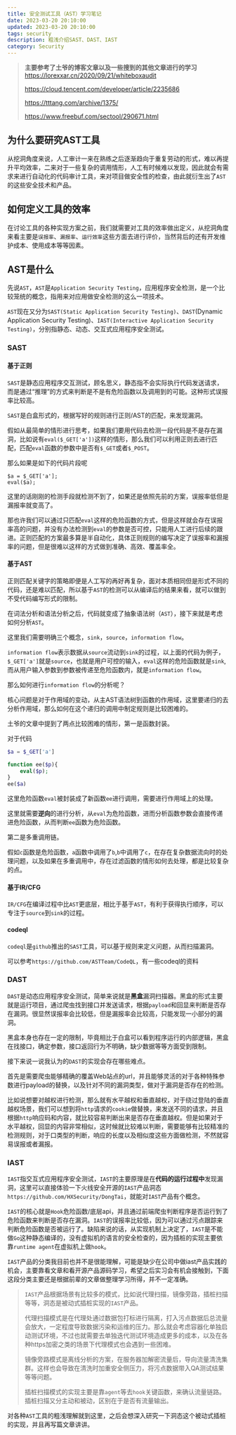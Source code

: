 ```yaml
---
title: 安全测试工具（AST）学习笔记
date: 2023-03-20 20:10:00
updated: 2023-03-20 20:10:00
tags: security
description: 粗浅介绍SAST、DAST、IAST
category: Security
---
```


> **主要参考了土爷的博客文章以及一些搜到的其他文章进行的学习**
> https://lorexxar.cn/2020/09/21/whiteboxaudit
>
> https://cloud.tencent.com/developer/article/2235686
>
> https://tttang.com/archive/1375/
>
> https://www.freebuf.com/sectool/290671.html

## 为什么要研究AST工具

从挖洞角度来说，人工审计一来在熟练之后逐渐趋向于重复劳动的形式，难以再提升平均效率，二来对于一些复杂的调用情形，人工有时候难以发现，因此就会有需求来进行自动化的代码审计工具，来对项目做安全性的检查，由此就衍生出了`AST`的这些安全技术和产品。

## 如何定义工具的效率

在讨论工具的各种实现方案之前，我们就需要对工具的效率做出定义，从挖洞角度来看主要是`误报率`、`漏报率`、`运行效率`这些方面去进行评价，当然背后的还有开发维护成本、使用成本等等因素。

## AST是什么

先说`AST`，`AST`是` Application Security Testing `，应用程序安全检测，是一个比较笼统的概念，指用来对应用做安全检测的这么一项技术。

`AST`现在又分为`SAST(Static Application Security Testing)`、`DAST`(Dynamic Application Security Testing)、`IAST(Interactive Application Security Testing)`，分别指静态、动态、交互式应用程序安全测试。

### SAST

#### 基于正则

`SAST`是静态应用程序交互测试，顾名思义，静态指不会实际执行代码发送请求，而是通过“推理”的方式来判断是不是有危险函数以及调用到的可能。这种形式误报率比较高。

`SAST`是白盒形式的，根据写好的规则进行正则/AST的匹配，来发现漏洞。

假如从最简单的情形进行思考，如果我们要用代码去检测一段代码是不是存在漏洞，比如说有`eval($_GET['a'])`这样的情形，那么我们可以利用正则去进行匹配，匹配`eval`函数的参数中是否有`$_GET`或者`$_POST`。

那么如果是如下的代码片段呢

```
$a = $_GET['a'];
eval($a);
```

这里的话刚刚的检测手段就检测不到了，如果还是依照先前的方案，误报率低但是漏报率就变高了。

那也许我们可以通过只匹配`eval`这样的危险函数的方式，但是这样就会存在误报率高的问题，并没有办法检测到`eval`的参数是否可控，只能用人工进行后续的跟进。正则匹配的方案最多算是半自动化，具体正则规则的编写决定了误报率和漏报率的问题，但是很难以这样的方式做到准确、高效、覆盖率全。

#### 基于AST

正则匹配关键字的策略即便是人工写的再好再复杂，面对本质相同但是形式不同的代码，还是难以匹配，所以基于`AST`的检测可以从编译后的结果来看，就可以做到不受代码编写形式的限制。

在词法分析和语法分析之后，代码就变成了抽象语法树（`AST`），接下来就是考虑如何分析`AST`。

这里我们需要明确三个概念，`sink`，`source`，`information flow`。

`information flow`表示数据从`source`流动到`sink`的过程，以上面的代码为例子，`$_GET['a']`就是`source`，也就是用户可控的输入，`eval`这样的危险函数就是`sink`,而从用户输入参数到参数被传递至危险函数内，就是`information flow`。

那么如何进行`information flow`的分析呢？

核心问题是对于作用域的变动，从主AST语法树到函数的作用域，这里要递归的去分析作用域，那么如何在这个递归的调用中制定规则是比较困难的。

土爷的文章中提到了两点比较困难的情形，第一是函数封装。

对于代码

```php
$a = $_GET['a']

function ee($p){
	eval($p);
}
ee($a)
```

这里危险函数`eval`被封装成了新函数`ee`进行调用，需要进行作用域上的处理。

这里就需要**逆向**的进行分析，从`eval`为危险函数，进而分析函数参数会直接传递进危险函数，从而判断`ee`函数为危险函数。

第二是多重调用链。

假如`c`函数是危险函数，`a`函数中调用了`b`,`b`中调用了`c`，在存在复杂数据流向时的处理问题，以及如果在多重调用中，存在过滤函数的情形如何去处理，都是比较复杂的点。

#### 基于IR/CFG

`IR/CFG`在编译过程中比`AST`更底层，相比于基于`AST`，有利于获得执行顺序，可以专注于`source`到`sink`的过程。

#### codeql

`codeql`是`github`推出的`SAST`工具，可以基于规则来定义问题，从而扫描漏洞。

可以参考`https://github.com/ASTTeam/CodeQL`，有一些codeql的资料

### DAST

`DAST`是动态应用程序安全测试，简单来说就是**黑盒**漏洞扫描器。黑盒的形式主要就是运行项目，通过爬虫找到接口并发送请求，根据`payload`和回显来判断是否存在漏洞。很显然误报率会比较低，但是漏报率会比较高，只能发现一小部分的漏洞。

黑盒本身也存在一定的限制，毕竟相比于白盒可以看到程序运行的内部逻辑，黑盒在找接口，确定参数，接口返回行为不明确，缺少数据等等方面受到限制。

接下来说一说我认为的`DAST`的实现会存在哪些难点。

首先是需要爬虫能够精确的覆盖Web站点的url，并且能够灵活的对于各种特殊参数进行payload的替换，以及针对不同的漏洞类型，做对于漏洞是否存在的检测。

比如说想要对越权进行检测，那么就有水平越权和垂直越权，对于绕过登陆的垂直越权场景，我们可以想到将`http`请求的`cookie`做替换，来发送不同的请求，并且根据`http`响应码和内容，就比较容易判断出来是否存在垂直越权。但是如果对于水平越权，回显的内容非常相似，这时候就比较难以判断，需要能够有比较精准的检测规则，对于口类型的判断，响应的长度以及相似度这些方面做检测，不然就容易误报或者漏报。

### IAST

`IAST`指交互式应用程序安全测试，`IAST`的主要原理是在**代码的运行过程中**发现漏洞，这里可以直接体验一下火线安全开源的`IAST`产品洞态`https://github.com/HXSecurity/DongTai`，就能对`IAST`产品有个概念。

`IAST`的核心就是`Hook`危险函数/底层api，并且通过前端爬虫判断程序是否运行到了危险函数来判断是否存在漏洞。`IAST`的误报率比较低，因为可以通过污点跟踪来判断危险函数是否被运行了。缺陷来说的话，从实现机制上决定了，`IAST`是不能做`Go`这种静态编译的，没有虚拟机的语言的安全检查的，因为插桩的实现主要依靠`runtime agent`在虚拟机上做`hook`。

`IAST`产品的分类我目前也并不是很能理解，可能是缺少在公司中做iast产品实践的机会，主要靠看文章和看开源产品源码学习，希望之后实习会有机会接触到，下面这段分类主要还是根据前辈的文章做整理学习所得，并不一定准确。

> `IAST`产品根据场景有比较多的模式，比如说代理扫描，镜像旁路，插桩扫描等等，洞态是被动式插桩实现的`IAST`产品。
>
> 代理扫描模式是在代理处通过数据包打标进行隔离，打入污点数据后总流量会放大，一定程度导致数据污染和运维的压力。那么就会考虑容器化单独启动测试环境，不过也就需要去单独迭代测试环境造成更多的成本，以及在各种https加密之类的场景下代理模式也会遇到一些困难。
>
> 镜像旁路模式是离线分析的方案，在服务器加解密流量后，导向流量清洗集群。这样也会导致在清洗时加重安全侧压力，将污点数据带入QA测试结果等等问题。
>
> 插桩扫描模式的实现主要是靠`agent`等去`hook`关键函数，来确认流量链路。插桩扫描又分主动和被动，区别在于是否有流量输出。

对各种`AST`工具的粗浅理解就到这里，之后会想深入研究一下洞态这个被动式插桩的实现，并且再写篇文章讲讲。
